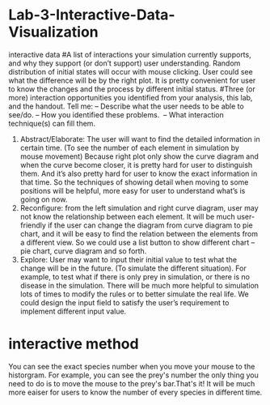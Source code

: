 # Lab-3-Interactive-Data-Visualization
interactive data
#A list of interactions your simulation currently supports, and why they support (or don’t support) user understanding. 
Random distribution of initial states will occur with mouse clicking. User could see what the difference will be by the right plot. 
It is pretty convenient for user to know the changes and the process by different initial status. 
#Three (or more) interaction opportunities you identified from your analysis, this lab, and the handout. Tell me: 
–	Describe what the user needs to be able to see/do. 
–	How you identified these problems. 
–	What interaction technique(s) can fill them. 

1.	Abstract/Elaborate:  The user will want to find the detailed information in certain time. (To see the number of each element in simulation by mouse movement)
Because right plot only show the curve diagram and when the curve become closer, it is pretty hard for user to distinguish them. And it’s also pretty hard for user to know the exact information in that time.
So the techniques of showing detail when moving to some positions will be helpful, more easy for user to understand what’s is going on now.
2.	Reconfigure: from the left simulation and right curve diagram, user may not know the relationship between each element. It will be much user-friendly if the user can change the diagram from curve diagram to pie chart, and it will be easy to find the relation between the elements from a different view.
So we could use a list button to show different chart – pie chart, curve diagram and so forth.
3.	Explore: User may want to input their initial value to test what the change will be in the future. (To simulate the different situation). For example, to test what if there is only prey in simulation, or there is no disease in the simulation. There will be much more helpful to simulation lots of times to modify the rules or to better simulate the real life.
We could design the input field to satisfy the user’s requirement to implement different input value.

# interactive method

You can see the exact species number when you move your mouse to the historgram. 
For example, you can see the prey's number the only thing you need to do is to move the mouse to the prey's bar.That's it!
It will be much more eaiser for users to know the number of every species in different time.

